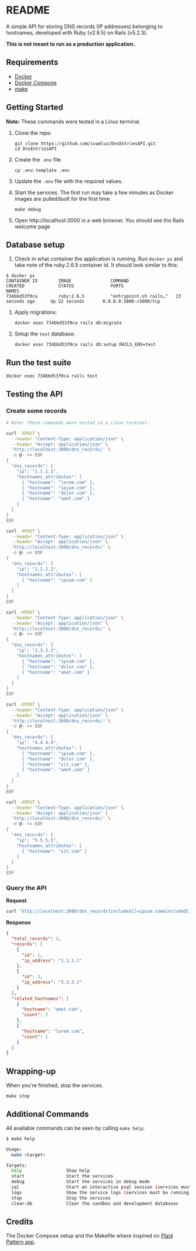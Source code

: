 # README

A simple API for storing DNS records (IP addresses) belonging to hostnames, developed with Ruby (v2.6.5) on Rails (v5.2.3).

**This is not meant to run as a production application.**

## Requirements
- [Docker][docker]
- [Docker Compose][docker-compose]
- [make]


## Getting Started

**Note:** These commands were tested in a Linux terminal.

1. Clone the repo.
    ```shell
    git clone https://github.com/ivamluz/DnsEntriesAPI.git
    cd DnsEntriesAPI
    ```
1. Create the `.env` file.
    ```shell
    cp .env.template .env
    ```
1. Update the `.env` file with the required values.
1. Start the services. The first run may take a few minutes as Docker images are pulled/built for the first time.
    ```shell
    make debug
    ```

1. Open http://localhost:3000 in a web browser. You should see the Rails welcome page


## Database setup

1. Check in what container the application is running. Run `docker ps` and take note of the ruby:2.6.5 container id. It should look similar to this:
```
$ docker ps
CONTAINER ID        IMAGE               COMMAND                  CREATED             STATUS              PORTS                                              NAMES
734bbd53f0ca        ruby:2.6.5          "entrypoint.sh rails…"   23 seconds ago      Up 22 seconds       0.0.0.0:3000->3000/tcp                       
```

1. Apply migrations:
    ```shell
    docker exec 734bbd53f0ca rails db:migrate
    ```

7. Setup the `test` database:
    ```
    docker exec 734bbd53f0ca rails db:setup RAILS_ENV=test
    ```

## Run the test suite

```
docker exec 734bbd53f0ca rails test
```

## Testing the API
### Create some records

```sh
# Note: These commands were tested in a Linux terminal.

curl -XPOST \
  --header "Content-Type: application/json" \
  --header "Accept: application/json" \
  'http://localhost:3000/dns_records/' \
  -d @- << EOF
{ 
  "dns_records": { 
    "ip": "1.1.1.1", 
    "hostnames_attributes": [
      { "hostname": "lorem.com" },
      { "hostname": "ipsum.com" },
      { "hostname": "dolor.com" },
      { "hostname": "amet.com" }
    ] 
  }
}
EOF

curl -XPOST \
  --header "Content-Type: application/json" \
  --header "Accept: application/json" \
  'http://localhost:3000/dns_records/' \
  -d @- << EOF
{ 
  "dns_records": { 
    "ip": "2.2.2.2", 
    "hostnames_attributes": [
      { "hostname": "ipsum.com" }
    ] 
  }
}
EOF

curl -XPOST \
  --header "Content-Type: application/json" \
  --header "Accept: application/json" \
  'http://localhost:3000/dns_records/' \
  -d @- << EOF
{ 
  "dns_records": { 
    "ip": "3.3.3.3", 
    "hostnames_attributes": [
      { "hostname": "ipsum.com" },
      { "hostname": "dolor.com" },
      { "hostname": "amet.com" }
    ] 
  }
}
EOF

curl -XPOST \
  --header "Content-Type: application/json" \
  --header "Accept: application/json" \
  'http://localhost:3000/dns_records/' \
  -d @- << EOF
{ 
  "dns_records": { 
    "ip": "4.4.4.4", 
    "hostnames_attributes": [
      { "hostname": "ipsum.com" },
      { "hostname": "dolor.com" },
      { "hostname": "sit.com" },
      { "hostname": "amet.com" }
    ] 
  }
}
EOF

curl -XPOST \
  --header "Content-Type: application/json" \
  --header "Accept: application/json" \
  'http://localhost:3000/dns_records/' \
  -d @- << EOF
{ 
  "dns_records": { 
    "ip": "5.5.5.5", 
    "hostnames_attributes": [
      { "hostname": "sit.com" }
    ] 
  }
}
EOF
```

### Query the API
**Request**

```sh
curl 'http://localhost:3000/dns_records?included[]=ipsum.com&included[]=dolor.com&excluded[]=sit.com&page=1'
```

**Response**
```json
{
  "total_records": 2,
  "records": [
    {
      "id": 1,
      "ip_address": "1.1.1.1"
    },
    {
      "id": 3,
      "ip_address": "3.3.3.3"
    }
  ],
  "related_hostnames": [
    {
      "hostname": "amet.com",
      "count": 2
    },
    {
      "hostname": "lorem.com",
      "count": 1
    }
  ]
}
```

## Wrapping-up
When you're finished, stop the services.
```shell
make stop
```
##

## Additional Commands

All available commands can be seen by calling `make help`:
```sh
$ make help

Usage:
  make <target>

Targets:
  help                 Show help
  start                Start the services
  debug                Start the services in debug mode
  sql                  Start an interactive psql session (services must be running)
  logs                 Show the service logs (services must be running)
  stop                 Stop the services
  clear-db             Clear the sandbox and development databases
```

## Credits
The Docker Compose setup and the Makefile where inspired on [Plaid Pattern app][plaid].

[docker]: https://docs.docker.com/
[docker-compose]: https://docs.docker.com/compose/
[make]: http://man7.org/linux/man-pages/man1/make.1.html
[plaid]: https://github.com/plaid/pattern